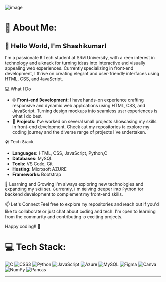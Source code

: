 ![image](https://github.com/Shashikumar-ezhilarasu/Shashikumar-ezhilarasu/assets/152071778/97916e78-05eb-4f8f-aabd-597d7efda486)



# 💫 About Me:
## 👋 Hello World, I'm Shashikumar!

I'm a passionate B.Tech student at SRM University, with a keen interest in technology and a knack for turning ideas into interactive and visually appealing web experiences. Currently specializing in front-end development, I thrive on creating elegant and user-friendly interfaces using HTML, CSS, and JavaScript.

 💻 What I Do
- 🌐 **Front-end Development:** I have hands-on experience crafting responsive and dynamic web applications using HTML, CSS, and JavaScript. Turning design mockups into seamless user experiences is what I do best.
- 🚀 **Projects:** I've worked on several small projects showcasing my skills in front-end development. Check out my repositories to explore my coding journey and the diverse range of projects I've undertaken.

 🛠️ Tech Stack
- **Languages:** HTML, CSS, JavaScript, Python,C
- **Databases:** MySQL
- **Tools:** VS Code, Git
- **Hosting:** Microsoft AZURE
- **Frameworks:** Bootstrap

 🌱 Learning and Growing
I'm always exploring new technologies and expanding my skill set. Currently, I'm delving deeper into Python for backend development to complement my front-end skills.

 📫 Let's Connect
Feel free to explore my repositories and reach out if you'd like to collaborate or just chat about coding and tech. I'm open to learning from the community and contributing to exciting projects.

Happy coding!! 🚀



# 💻 Tech Stack:
![C](https://img.shields.io/badge/c-%2300599C.svg?style=flat-square&logo=c&logoColor=white) ![CSS3](https://img.shields.io/badge/css3-%231572B6.svg?style=flat-square&logo=css3&logoColor=white) ![Python](https://img.shields.io/badge/python-3670A0?style=flat-square&logo=python&logoColor=ffdd54) ![JavaScript](https://img.shields.io/badge/javascript-%23323330.svg?style=flat-square&logo=javascript&logoColor=%23F7DF1E) ![Azure](https://img.shields.io/badge/azure-%230072C6.svg?style=flat-square&logo=microsoftazure&logoColor=white) ![MySQL](https://img.shields.io/badge/mysql-%2300000f.svg?style=flat-square&logo=mysql&logoColor=white) ![Figma](https://img.shields.io/badge/figma-%23F24E1E.svg?style=flat-square&logo=figma&logoColor=white) ![Canva](https://img.shields.io/badge/Canva-%2300C4CC.svg?style=flat-square&logo=Canva&logoColor=white) ![NumPy](https://img.shields.io/badge/numpy-%23013243.svg?style=flat-square&logo=numpy&logoColor=white) ![Pandas](https://img.shields.io/badge/pandas-%23150458.svg?style=flat-square&logo=pandas&logoColor=white)

---


<!-- Proudly created with GPRM ( https://gprm.itsvg.in ) -->

<!---
Shashikumar-ezhilarasu/Shashikumar-ezhilarasu is a ✨ special ✨ repository because its `README.md` (this file) appears on your GitHub profile.
You can click the Preview link to take a look at your changes.
--->
